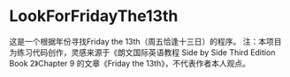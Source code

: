# LookForFridayThe13th
这是一个根据年份寻找Friday the 13th（周五恰逢十三日）的程序。
注：本项目为练习代码创作，灵感来源于《朗文国际英语教程 Side by Side Third Edition Book 2》Chapter 9 的文章《Friday the 13th》，不代表作者本人观点。
